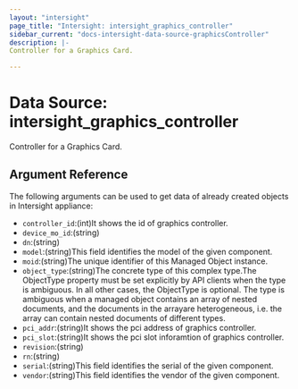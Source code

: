```yaml
---
layout: "intersight"
page_title: "Intersight: intersight_graphics_controller"
sidebar_current: "docs-intersight-data-source-graphicsController"
description: |-
Controller for a Graphics Card.

---
```


# Data Source: intersight_graphics_controller
Controller for a Graphics Card.

## Argument Reference
The following arguments can be used to get data of already created objects in Intersight appliance:
* `controller_id`:(int)It shows the id of graphics controller.
* `device_mo_id`:(string)
* `dn`:(string)
* `model`:(string)This field identifies the model of the given component.
* `moid`:(string)The unique identifier of this Managed Object instance.
* `object_type`:(string)The concrete type of this complex type.The ObjectType property must be set explicitly by API clients when the type is ambiguous. In all other cases, the ObjectType is optional. The type is ambiguous when a managed object contains an array of nested documents, and the documents in the arrayare heterogeneous, i.e. the array can contain nested documents of different types.
* `pci_addr`:(string)It shows the pci address of graphics controller.
* `pci_slot`:(string)It shows the pci slot inforamtion of graphics controller.
* `revision`:(string)
* `rn`:(string)
* `serial`:(string)This field identifies the serial of the given component.
* `vendor`:(string)This field identifies the vendor of the given component.
